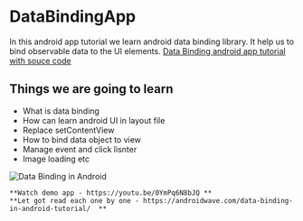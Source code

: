 # DataBindingApp
In this android app tutorial we learn android data binding library. It help us to bind observable data to the UI elements.
[Data Binding android app tutorial with souce code](https://androidwave.com/data-binding-in-android-tutorial/)

## Things we are going to learn 
- What is data binding 
- How can learn android UI in layout file 
- Replace setContentView 
- How to bind data object to view
- Manage event and click lisnter 
- Image loading etc 

![Data Binding in Android](https://androidwave.com/wp-content/uploads/2019/03/data-binding-in-android-tutorial.jpeg)

	**Watch demo app - https://youtu.be/0YmPq6N8bJQ **
	**Let got read each one by one - https://androidwave.com/data-binding-in-android-tutorial/	**
